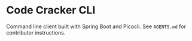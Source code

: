 # Code Cracker CLI
Command line client built with Spring Boot and Picocli.
See `AGENTS.md` for contributor instructions.